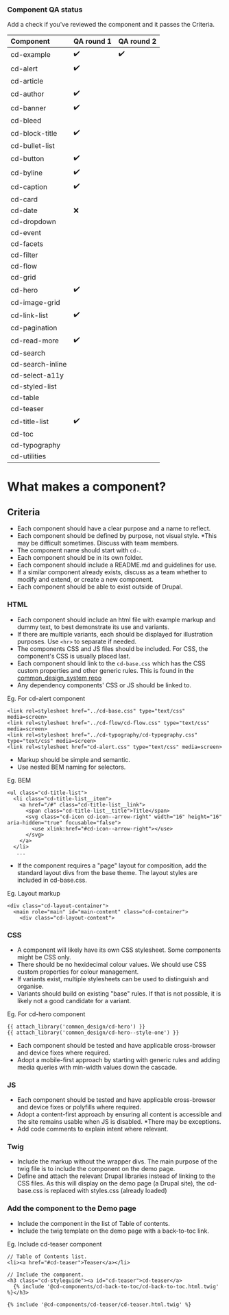 ### Component QA status

Add a check if you've reviewed the component and it passes the Criteria.

| Component           | QA round 1          | QA round 2          |
| :------------------ | :------------------ | :------------------ |
| cd-example          | :heavy_check_mark:  | :heavy_check_mark:  |
| cd-alert            | :heavy_check_mark:  |                     |
| cd-article          |                     |                     |
| cd-author           | :heavy_check_mark:  |                     |
| cd-banner           | :heavy_check_mark:  |                     |
| cd-bleed            |                     |                     |
| cd-block-title      | :heavy_check_mark:  |                     |
| cd-bullet-list      |                     |                     |
| cd-button           | :heavy_check_mark:  |                     |
| cd-byline           | :heavy_check_mark:  |                     |
| cd-caption          | :heavy_check_mark:  |                     |
| cd-card             |                     |                     |
| cd-date             |        :x:          |                     |
| cd-dropdown         |                     |                     |
| cd-event            |                     |                     |
| cd-facets           |                     |                     |
| cd-filter           |                     |                     |
| cd-flow             |                     |                     |
| cd-grid             |                     |                     |
| cd-hero             | :heavy_check_mark:  |                     |
| cd-image-grid       |                     |                     |
| cd-link-list        | :heavy_check_mark:  |                     |
| cd-pagination       |                     |                     |
| cd-read-more        | :heavy_check_mark:  |                     |
| cd-search           |                     |                     |
| cd-search-inline    |                     |                     |
| cd-select-a11y      |                     |                     |
| cd-styled-list      |                     |                     |
| cd-table            |                     |                     |
| cd-teaser           |                     |                     |
| cd-title-list       | :heavy_check_mark:  |                     |
| cd-toc              |                     |                     |
| cd-typography       |                     |                     |
| cd-utilities        |                     |                     |
 


# What makes a component?

## Criteria
- Each component should have a clear purpose and a name to reflect.
- Each component should be defined by purpose, not visual style. *This may be difficult sometimes. Discuss with team members.
- The component name should start with `cd-`.
- Each component should be in its own folder.
- Each component should include a README.md and guidelines for use.
- If a similar component already exists, discuss as a team whether to modify and extend, or create a new component.
- Each component should be able to exist outside of Drupal.

### HTML
- Each component should include an html file with example markup and dummy text, to best demonstrate its use and variants.
- If there are multiple variants, each should be displayed for illustration purposes. Use `<hr>` to separate if needed.
- The components CSS and JS files should be included. For CSS, the component's CSS is usually placed last.
- Each component should link to the `cd-base.css` which has the CSS custom properties and other generic rules. 
This is found in the [common_design_system repo](https://github.com/UN-OCHA/common_design_system/blob/master/cd-base.css)
- Any dependency components' CSS or JS should be linked to.

Eg. For cd-alert component
```
<link rel=stylesheet href="../cd-base.css" type="text/css" media=screen>
<link rel=stylesheet href="../cd-flow/cd-flow.css" type="text/css" media=screen>
<link rel=stylesheet href="../cd-typography/cd-typography.css" type="text/css" media=screen>
<link rel=stylesheet href="cd-alert.css" type="text/css" media=screen>
```
- Markup should be simple and semantic.
- Use nested BEM naming for selectors.

Eg. BEM
```
<ul class="cd-title-list">
  <li class="cd-title-list__item">
    <a href="/#" class="cd-title-list__link">
      <span class="cd-title-list__title">Title</span>
      <svg class="cd-icon cd-icon--arrow-right" width="16" height="16" aria-hidden="true" focusable="false">
        <use xlink:href="#cd-icon--arrow-right"></use>
      </svg>
    </a>
  </li>
   ...
```
- If the component requires a "page" layout for composition, add the standard layout divs from the base theme. 
The layout styles are included in cd-base.css.

Eg. Layout markup
```
<div class="cd-layout-container">
  <main role="main" id="main-content" class="cd-container">
    <div class="cd-layout-content">
```

### CSS
- A component will likely have its own CSS stylesheet. Some components might be CSS only.
- There should be no hexidecimal colour values. We should use CSS custom properties for colour management.
- If variants exist, multiple stylesheets can be used to distinguish and organise.
- Variants should build on existing "base" rules. If that is not possible, it is likely not a good candidate for a variant.

Eg. For cd-hero component
```
{{ attach_library('common_design/cd-hero') }}
{{ attach_library('common_design/cd-hero--style-one') }}
```
- Each component should be tested and have applicable cross-browser and device fixes where required.
- Adopt a mobile-first approach by starting with generic rules and adding media queries with min-width values down the cascade.

### JS
- Each component should be tested and have applicable cross-browser and device fixes or polyfills where required.
- Adopt a content-first approach by ensuring all content is accessible and the site remains usable when JS is disabled.
*There may be exceptions.
- Add code comments to explain intent where relevant.


### Twig
- Include the markup without the wrapper divs. The main purpose of the twig file is to include the component on the demo page.
- Define and attach the relevant Drupal libraries instead of linking to the CSS files.
As this will display on the demo page (a Drupal site), the cd-base.css is replaced with styles.css (already loaded)

### Add the component to the Demo page
- Include the component in the list of Table of contents.
- Include the twig template on the demo page with a back-to-toc link.

Eg. Include cd-teaser component
```
// Table of Contents list.
<li><a href="#cd-teaser">Teaser</a></li>

// Include the component.
<h3 class="cd-styleguide"><a id="cd-teaser">cd-teaser</a>
  {% include '@cd-components/cd-back-to-toc/cd-back-to-toc.html.twig' %}</h3>

{% include '@cd-components/cd-teaser/cd-teaser.html.twig' %}
```
